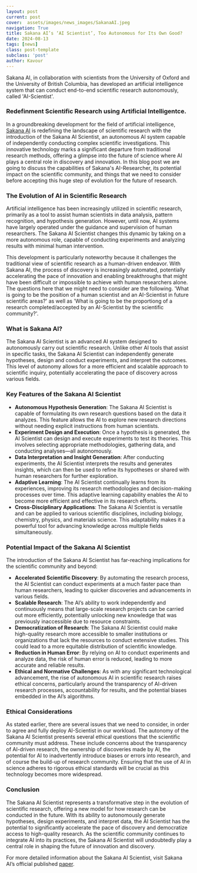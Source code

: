 ```yaml
---
layout: post
current: post
cover:  assets/images/news_images/SakanaAI.jpeg
navigation: True
title: Sakana AI’s ‘AI Scientist’, Too Autonomous for Its Own Good?
date: 2024-08-13
tags: [news]
class: post-template
subclass: 'post'
author: Kavour
---
```


<p>Sakana AI, in collaboration with scientists from the University of Oxford and the University of British Columbia, has developed an artificial intelligence system that can conduct end-to-end scientific research autonomously, called 'AI-Scientist'.</p>

<h3>Redefinment Scientific Research using Artificial Intelligentce.</h3>

<p>In a groundbreaking development for the field of artificial intelligence, <a href='https://sakana.ai/ai-scientist/'>Sakana AI</a> is redefining the landscape of scientific research with the introduction of the Sakana AI Scientist, an autonomous AI system capable of independently conducting complex scientific investigations. This innovative technology marks a significant departure from traditional research methods, offering a glimpse into the future of science where AI plays a central role in discovery and innovation. In this blog post we are going to discuss the capabilities of Sakana's AI-Researcher, its potential impact on the scientific community, and things that we need to consider before accepting this huge step of evolution for the future of research.</p>

<h3>The Evolution of AI in Scientific Research</h3>

<p>Artificial intelligence has been increasingly utilized in scientific research, primarily as a tool to assist human scientists in data analysis, pattern recognition, and hypothesis generation. However, until now, AI systems have largely operated under the guidance and supervision of human researchers. The Sakana AI Scientist changes this dynamic by taking on a more autonomous role, capable of conducting experiments and analyzing results with minimal human intervention.</p>

<p>This development is particularly noteworthy because it challenges the traditional view of scientific research as a human-driven endeavor. With Sakana AI, the process of discovery is increasingly automated, potentially accelerating the pace of innovation and enabling breakthroughs that might have been difficult or impossible to achieve with human researchers alone. The questions here that we might need to consider are the following. 'What is going to be the position of a human scientist and an AI-Scientist in future scientific areas?' as well as 'What is going to be the proportiong of a research completed/accepted by an AI-Scientist by the scientific community?'.</p>

<h3>What is Sakana AI?</h3>

<p>The Sakana AI Scientist is an advanced AI system designed to autonomously carry out scientific research. Unlike other AI tools that assist in specific tasks, the Sakana AI Scientist can independently generate hypotheses, design and conduct experiments, and interpret the outcomes. This level of autonomy allows for a more efficient and scalable approach to scientific inquiry, potentially accelerating the pace of discovery across various fields.</p>

<h3>Key Features of the Sakana AI Scientist</h3>

<p>
<ul>
<li> <strong>Autonomous Hypothesis Generation</strong>: The Sakana AI Scientist is capable of formulating its own research questions based on the data it analyzes. This feature allows the AI to explore new research directions without needing explicit instructions from human scientists.</li>
<li> <strong>Experiment Design and Execution</strong>: Once a hypothesis is generated, the AI Scientist can design and execute experiments to test its theories. This involves selecting appropriate methodologies, gathering data, and conducting analyses—all autonomously.</li>
<li> <strong>Data Interpretation and Insight Generation</strong>: After conducting experiments, the AI Scientist interprets the results and generates insights, which can then be used to refine its hypotheses or shared with human researchers for further exploration.</li>
<li> <strong>Adaptive Learning</strong>: The AI Scientist continually learns from its experiences, improving its research methodologies and decision-making processes over time. This adaptive learning capability enables the AI to become more efficient and effective in its research efforts.</li>
<li> <strong>Cross-Disciplinary Applications</strong>: The Sakana AI Scientist is versatile and can be applied to various scientific disciplines, including biology, chemistry, physics, and materials science. This adaptability makes it a powerful tool for advancing knowledge across multiple fields simultaneously.</li>
</ul></p>

<h3>Potential Impact of the Sakana AI Scientist</h3>

<p>The introduction of the Sakana AI Scientist has far-reaching implications for the scientific community and beyond:</p>

<ul>
<li> <strong>Accelerated Scientific Discovery</strong>: By automating the research process, the AI Scientist can conduct experiments at a much faster pace than human researchers, leading to quicker discoveries and advancements in various fields.</li>
<li> <strong>Scalable Research</strong>: The AI’s ability to work independently and continuously means that large-scale research projects can be carried out more efficiently, potentially unlocking new knowledge that was previously inaccessible due to resource constraints.</li>
<li> <strong>Democratization of Research</strong>: The Sakana AI Scientist could make high-quality research more accessible to smaller institutions or organizations that lack the resources to conduct extensive studies. This could lead to a more equitable distribution of scientific knowledge.</li>
<li> <strong>Reduction in Human Error</strong>: By relying on AI to conduct experiments and analyze data, the risk of human error is reduced, leading to more accurate and reliable results.</li>
<li> <strong>Ethical and Normative Challenges</strong>: As with any significant technological advancement, the rise of autonomous AI in scientific research raises ethical concerns, particularly around the transparency of AI-driven research processes, accountability for results, and the potential biases embedded in the AI’s algorithms.</li>
</ul>

<h3>Ethical Considerations</h3>

<p>As stated earlier, there are several issues that we need to consider, in order to agree and fully deploy AI-Scientist in our workload. The autonomy of the Sakana AI Scientist presents several ethical questions that the scientific community must address. These include concerns about the transparency of AI-driven research, the ownership of discoveries made by AI, the potential for AI to inadvertently introduce biases or errors into research, and of course the build-up of research community. Ensuring that the use of AI in science adheres to rigorous ethical standards will be crucial as this technology becomes more widespread.</p>

<h3>Conclusion</h3>

<p>The Sakana AI Scientist represents a transformative step in the evolution of scientific research, offering a new model for how research can be conducted in the future. With its ability to autonomously generate hypotheses, design experiments, and interpret data, the AI Scientist has the potential to significantly accelerate the pace of discovery and democratize access to high-quality research. As the scientific community continues to integrate AI into its practices, the Sakana AI Scientist will undoubtedly play a central role in shaping the future of innovation and discovery.</p>

<p>For more detailed information about the Sakana AI Scientist, visit Sakana AI’s official published <a href='https://arxiv.org/pdf/2408.06292'>paper</a>.</p>